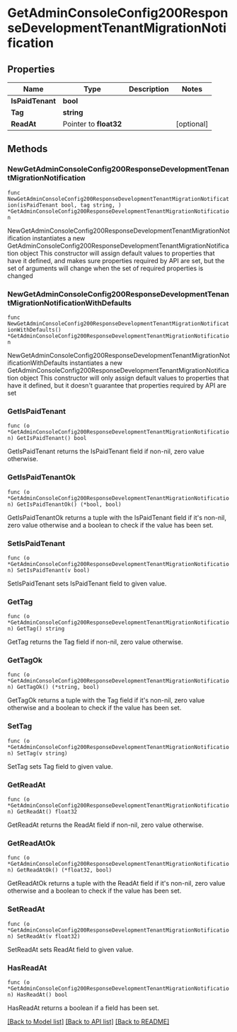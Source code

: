 # GetAdminConsoleConfig200ResponseDevelopmentTenantMigrationNotification

## Properties

Name | Type | Description | Notes
------------ | ------------- | ------------- | -------------
**IsPaidTenant** | **bool** |  | 
**Tag** | **string** |  | 
**ReadAt** | Pointer to **float32** |  | [optional] 

## Methods

### NewGetAdminConsoleConfig200ResponseDevelopmentTenantMigrationNotification

`func NewGetAdminConsoleConfig200ResponseDevelopmentTenantMigrationNotification(isPaidTenant bool, tag string, ) *GetAdminConsoleConfig200ResponseDevelopmentTenantMigrationNotification`

NewGetAdminConsoleConfig200ResponseDevelopmentTenantMigrationNotification instantiates a new GetAdminConsoleConfig200ResponseDevelopmentTenantMigrationNotification object
This constructor will assign default values to properties that have it defined,
and makes sure properties required by API are set, but the set of arguments
will change when the set of required properties is changed

### NewGetAdminConsoleConfig200ResponseDevelopmentTenantMigrationNotificationWithDefaults

`func NewGetAdminConsoleConfig200ResponseDevelopmentTenantMigrationNotificationWithDefaults() *GetAdminConsoleConfig200ResponseDevelopmentTenantMigrationNotification`

NewGetAdminConsoleConfig200ResponseDevelopmentTenantMigrationNotificationWithDefaults instantiates a new GetAdminConsoleConfig200ResponseDevelopmentTenantMigrationNotification object
This constructor will only assign default values to properties that have it defined,
but it doesn't guarantee that properties required by API are set

### GetIsPaidTenant

`func (o *GetAdminConsoleConfig200ResponseDevelopmentTenantMigrationNotification) GetIsPaidTenant() bool`

GetIsPaidTenant returns the IsPaidTenant field if non-nil, zero value otherwise.

### GetIsPaidTenantOk

`func (o *GetAdminConsoleConfig200ResponseDevelopmentTenantMigrationNotification) GetIsPaidTenantOk() (*bool, bool)`

GetIsPaidTenantOk returns a tuple with the IsPaidTenant field if it's non-nil, zero value otherwise
and a boolean to check if the value has been set.

### SetIsPaidTenant

`func (o *GetAdminConsoleConfig200ResponseDevelopmentTenantMigrationNotification) SetIsPaidTenant(v bool)`

SetIsPaidTenant sets IsPaidTenant field to given value.


### GetTag

`func (o *GetAdminConsoleConfig200ResponseDevelopmentTenantMigrationNotification) GetTag() string`

GetTag returns the Tag field if non-nil, zero value otherwise.

### GetTagOk

`func (o *GetAdminConsoleConfig200ResponseDevelopmentTenantMigrationNotification) GetTagOk() (*string, bool)`

GetTagOk returns a tuple with the Tag field if it's non-nil, zero value otherwise
and a boolean to check if the value has been set.

### SetTag

`func (o *GetAdminConsoleConfig200ResponseDevelopmentTenantMigrationNotification) SetTag(v string)`

SetTag sets Tag field to given value.


### GetReadAt

`func (o *GetAdminConsoleConfig200ResponseDevelopmentTenantMigrationNotification) GetReadAt() float32`

GetReadAt returns the ReadAt field if non-nil, zero value otherwise.

### GetReadAtOk

`func (o *GetAdminConsoleConfig200ResponseDevelopmentTenantMigrationNotification) GetReadAtOk() (*float32, bool)`

GetReadAtOk returns a tuple with the ReadAt field if it's non-nil, zero value otherwise
and a boolean to check if the value has been set.

### SetReadAt

`func (o *GetAdminConsoleConfig200ResponseDevelopmentTenantMigrationNotification) SetReadAt(v float32)`

SetReadAt sets ReadAt field to given value.

### HasReadAt

`func (o *GetAdminConsoleConfig200ResponseDevelopmentTenantMigrationNotification) HasReadAt() bool`

HasReadAt returns a boolean if a field has been set.


[[Back to Model list]](../README.md#documentation-for-models) [[Back to API list]](../README.md#documentation-for-api-endpoints) [[Back to README]](../README.md)


